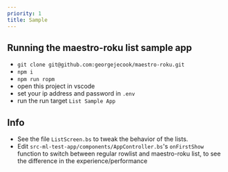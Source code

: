 ```yaml
---
priority: 1
title: Sample
---
```


## Running the maestro-roku list sample app

  - `git clone git@github.com:georgejecook/maestro-roku.git`
  - `npm i`
  - `npm run ropm`
  - open this project in vscode
  - set your ip address and password in `.env`
  - run the run target `List Sample App`

## Info

- See the file `ListScreen.bs` to tweak the behavior of the lists.
- Edit `src-ml-test-app/components/AppController.bs`'s `onFirstShow` function to switch between regular rowlist and maestro-roku list, to see the difference in the experience/performance
